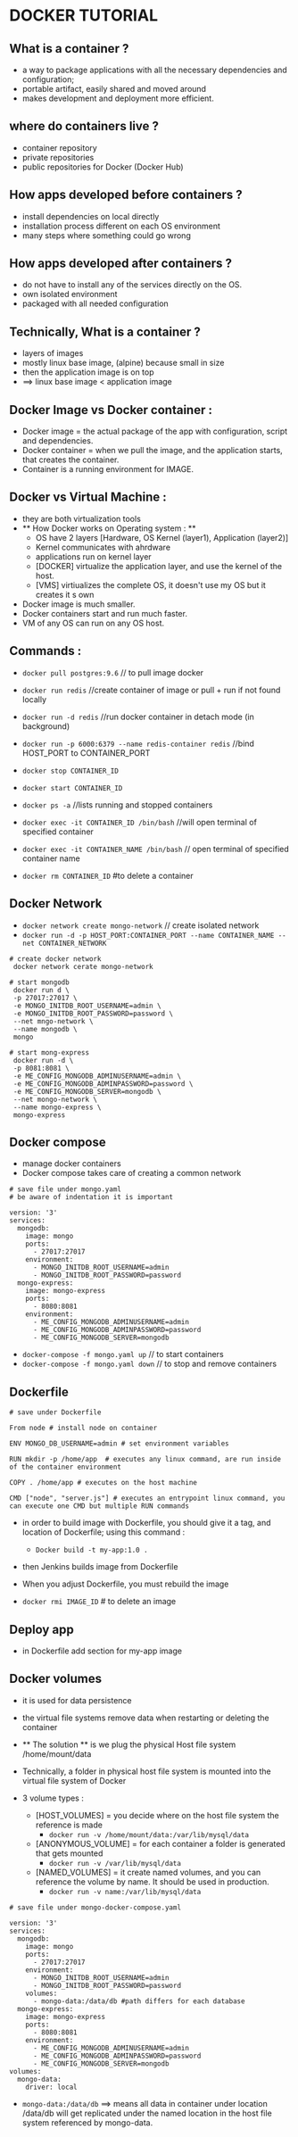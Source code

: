 # DOCKER TUTORIAL

## What is a container ?

- a way to package applications with all the necessary dependencies and configuration;
- portable artifact, easily shared and moved around
- makes development and deployment more efficient.

## where do containers live ?

- container repository
- private repositories
- public repositories for Docker (Docker Hub)

## How apps developed before containers ?

- install dependencies on local directly
- installation process different on each OS environment
- many steps where something could go wrong

## How apps developed after containers ?

- do not have to install any of the services directly on the OS.
- own isolated environment
- packaged with all needed configuration

## Technically, What is a container ?

- layers of images
- mostly linux base image, (alpine) because small in size
- then the application image is on top
- ==> linux base image < application image

## Docker Image vs Docker container :

- Docker image = the actual package of the app with configuration, script and dependencies.
- Docker container = when we pull the image, and the application starts, that creates the container.
- Container is a running environment for IMAGE.

## Docker vs Virtual Machine :

- they are both virtualization tools
- ** How Docker works on Operating system : **
  - OS have 2 layers [Hardware, OS Kernel (layer1), Application (layer2)]
  - Kernel communicates with ahrdware
  - applications run on kernel layer
  - [DOCKER] virtualize the application layer, and use the kernel of the host.
  - [VMS] virtiualizes the complete OS, it doesn't use my OS but it creates it s own
- Docker image is much smaller.
- Docker containers start and run much faster.
- VM of any OS can run on any OS host.

## Commands :

- `docker pull postgres:9.6` // to pull image docker

- `docker run redis` //create container of image or pull + run if not found locally
- `docker run -d redis` //run docker container in detach mode (in background)
- `docker run -p 6000:6379 --name redis-container redis` //bind HOST_PORT to CONTAINER_PORT

- `docker stop CONTAINER_ID`
- `docker start CONTAINER_ID`
- `docker ps -a` //lists running and stopped containers

- `docker exec -it CONTAINER_ID /bin/bash` //will open terminal of specified container
- `docker exec -it CONTAINER_NAME /bin/bash` // open terminal of specified container name

- `docker rm CONTAINER_ID` #to delete a container

## Docker Network

- `docker network create mongo-network` // create isolated network
- `docker run -d -p HOST_PORT:CONTAINER_PORT --name CONTAINER_NAME --net CONTAINER_NETWORK`

```
# create docker network
 docker network cerate mongo-network

# start mongodb
 docker run d \
 -p 27017:27017 \
 -e MONGO_INITDB_ROOT_USERNAME=admin \
 -e MONGO_INITDB_ROOT_PASSWORD=password \
 --net mngo-network \
 --name mongodb \
 mongo

# start mong-express
 docker run -d \
 -p 8081:8081 \
 -e ME_CONFIG_MONGODB_ADMINUSERNAME=admin \
 -e ME_CONFIG_MONGODB_ADMINPASSWORD=password \
 -e ME_CONFIG_MONGODB_SERVER=mongodb \
 --net mongo-network \
 --name mongo-express \
 mongo-express
```

## Docker compose

- manage docker containers
- Docker compose takes care of creating a common network

```
# save file under mongo.yaml
# be aware of indentation it is important

version: '3'
services:
  mongodb:
    image: mongo
    ports:
      - 27017:27017
    environment:
      - MONGO_INITDB_ROOT_USERNAME=admin
      - MONGO_INITDB_ROOT_PASSWORD=password
  mongo-express:
    image: mongo-express
    ports:
      - 8080:8081
    environment:
      - ME_CONFIG_MONGODB_ADMINUSERNAME=admin
      - ME_CONFIG_MONGODB_ADMINPASSWORD=password
      - ME_CONFIG_MONGODB_SERVER=mongodb
```

- `docker-compose -f mongo.yaml up` // to start containers
- `docker-compose -f mongo.yaml down` // to stop and remove containers

## Dockerfile

```
# save under Dockerfile

From node # install node on container

ENV MONGO_DB_USERNAME=admin # set environment variables

RUN mkdir -p /home/app  # executes any linux command, are run inside of the container environment

COPY . /home/app # executes on the host machine

CMD ["node", "server.js"] # executes an entrypoint linux command, you can execute one CMD but multiple RUN commands
```

- in order to build image with Dockerfile, you should give it a tag, and location of Dockerfile; using this command :
  - `Docker build -t my-app:1.0 .`
- then Jenkins builds image from Dockerfile
- When you adjust Dockerfile, you must rebuild the image

- `docker rmi IMAGE_ID` # to delete an image

## Deploy app

- in Dockerfile add section for my-app image

## Docker volumes

- it is used for data persistence
- the virtual file systems remove data when restarting or deleting the container
- ** The solution ** is we plug the physical Host file system /home/mount/data
- Technically, a folder in physical host file system is mounted into the virtual file system of Docker

- 3 volume types :
  - [HOST_VOLUMES] = you decide where on the host file system the reference is made
    - `docker run -v /home/mount/data:/var/lib/mysql/data`
  - [ANONYMOUS_VOLUME] = for each container a folder is generated that gets mounted
    - `docker run -v /var/lib/mysql/data`
  - [NAMED_VOLUMES] = it create named volumes, and you can reference the volume by name. It should be used in production.
    - `docker run -v name:/var/lib/mysql/data`

```
# save file under mongo-docker-compose.yaml

version: '3'
services:
  mongodb:
    image: mongo
    ports:
      - 27017:27017
    environment:
      - MONGO_INITDB_ROOT_USERNAME=admin
      - MONGO_INITDB_ROOT_PASSWORD=password
    volumes:
      - mongo-data:/data/db #path differs for each database
  mongo-express:
    image: mongo-express
    ports:
      - 8080:8081
    environment:
      - ME_CONFIG_MONGODB_ADMINUSERNAME=admin
      - ME_CONFIG_MONGODB_ADMINPASSWORD=password
      - ME_CONFIG_MONGODB_SERVER=mongodb
volumes:
  mongo-data:
    driver: local
```

- `mongo-data:/data/db` ==> means all data in container under location /data/db will get replicated under the named location in the host file system referenced by mongo-data.

